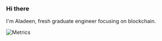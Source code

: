 ### Hi there 

I'm Aladeen, fresh graduate engineer focusing on blockchain. 

![Metrics](https://metrics.lecoq.io/Aladeenb?template=classic&base.hireable=true&isocalendar=1&languages=1&lines=1&habits=1&repositories=1&introduction=1&achievements=1&activity=1&base=header%2C%20activity%2C%20community%2C%20repositories%2C%20metadata&base.indepth=false&base.hireable=true&base.skip=false&repositories.batch=100&repositories.forks=false&repositories.affiliations=owner&isocalendar=false&isocalendar.duration=half-year&languages=false&languages.ignored=markdown%2C%20html%2C%20css%2C%20Jupyter%20Notebook&languages.limit=16&languages.threshold=0%25&languages.other=false&languages.colors=github&languages.aliases=move%2C%20TS%2C%20rust%2C%20solidity%2C%20java&languages.sections=most-used&languages.indepth=false&languages.analysis.timeout=15&languages.analysis.timeout.repositories=35&languages.categories=markup%2C%20programming&languages.recent.categories=markup%2C%20programming&languages.recent.load=300&languages.recent.days=14&lines=false&lines.sections=base&lines.repositories.limit=4&lines.history.limit=1&habits=false&habits.from=200&habits.days=14&habits.facts=true&habits.charts=false&habits.charts.type=classic&habits.trim=false&habits.languages.limit=15&habits.languages.threshold=0%25&repositories=false&repositories.featured=Propertize%2C%20SummarAIze&repositories.pinned=0&repositories.starred=0&repositories.random=0&repositories.order=featured%2C%20pinned%2C%20starred%2C%20random&achievements=false&achievements.threshold=C&achievements.secrets=true&achievements.display=detailed&achievements.limit=10&activity=false&activity.limit=5&activity.load=300&activity.days=14&activity.visibility=all&activity.timestamps=false&activity.filter=all&introduction=false&introduction.title=true&config.timezone=Europe%2FBucharest)
